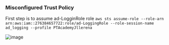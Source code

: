 
### Misconfigured Trust Policy

First step is to assume ad-LogginRole role `aws sts assume-role --role-arn arn:aws:iam::276384657722:role/ad-LoggingRole --role-session-name ad_logging --profile PTAcademyJllerena`

![image](https://user-images.githubusercontent.com/46797181/222618356-4b3b2b13-4184-4ba6-9321-412eb57e3e72.png)
